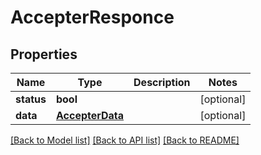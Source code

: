 # AccepterResponce

## Properties
Name | Type | Description | Notes
------------ | ------------- | ------------- | -------------
**status** | **bool** |  | [optional] 
**data** | [**AccepterData**](AccepterData.md) |  | [optional] 

[[Back to Model list]](../README.md#documentation-for-models) [[Back to API list]](../README.md#documentation-for-api-endpoints) [[Back to README]](../README.md)

